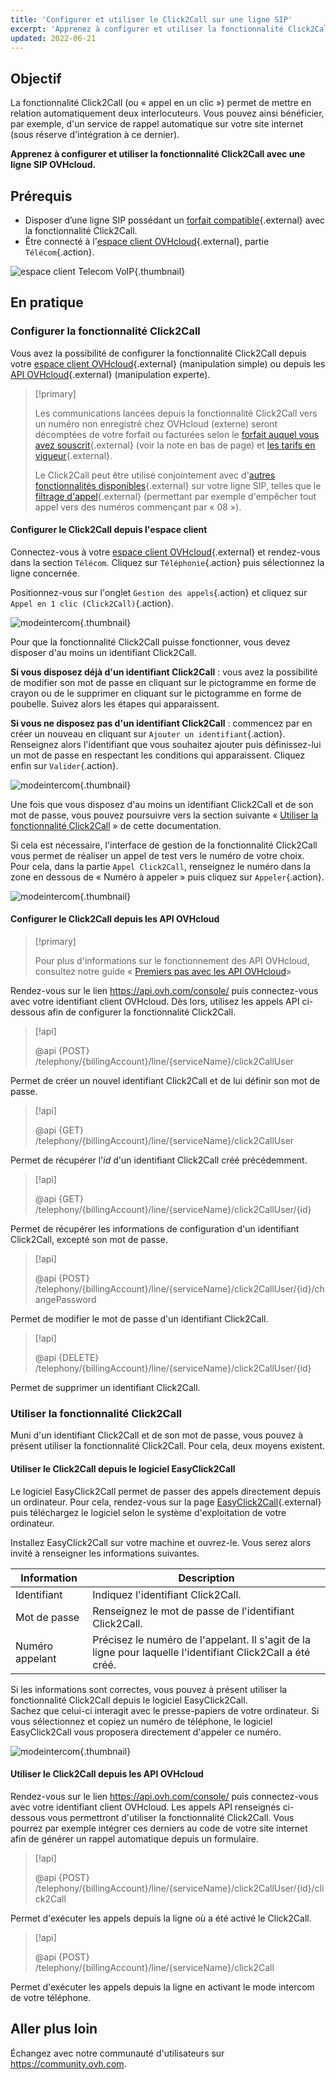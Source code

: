 ```yaml
---
title: 'Configurer et utiliser le Click2Call sur une ligne SIP'
excerpt: 'Apprenez à configurer et utiliser la fonctionnalité Click2Call avec une ligne SIP OVHcloud'
updated: 2022-06-21
---
```


## Objectif

La fonctionnalité Click2Call (ou « appel en un clic ») permet de mettre en relation automatiquement deux interlocuteurs. Vous pouvez ainsi bénéficier, par exemple, d'un service de rappel automatique sur votre site internet (sous réserve d'intégration à ce dernier).

**Apprenez à configurer et utiliser la fonctionnalité Click2Call avec une ligne SIP OVHcloud.**

## Prérequis

- Disposer d’une ligne SIP possédant un [forfait compatible](https://www.ovhtelecom.fr/telephonie/services_inclus/){.external} avec la fonctionnalité Click2Call.
- Être connecté à l'[espace client OVHcloud](https://www.ovh.com/auth/?action=gotomanager&from=https://www.ovh.com/fr/&ovhSubsidiary=fr){.external}, partie `Télécom`{.action}.

![espace client Telecom VoIP](https://raw.githubusercontent.com/ovh/docs/master/templates/control-panel/product-selection/telecom/tpl-telecom-02-fr-voip.png){.thumbnail}

## En pratique

### Configurer la fonctionnalité Click2Call

Vous avez la possibilité de configurer la fonctionnalité Click2Call depuis votre [espace client OVHcloud](https://www.ovh.com/auth/?action=gotomanager&from=https://www.ovh.com/fr/&ovhSubsidiary=fr){.external} (manipulation simple) ou depuis les [API OVHcloud](https://www.ovh.com/auth/?action=gotomanager&from=https://www.ovh.com/fr/&ovhSubsidiary=fr){.external} (manipulation experte).

> [!primary]
>
> Les communications lancées depuis la fonctionnalité Click2Call vers un numéro non enregistré chez OVHcloud (externe) seront décomptées de votre forfait ou facturées selon le [forfait auquel vous avez souscrit](https://www.ovhtelecom.fr/telephonie/voip/){.external} (voir la note en bas de page) et [les tarifs en vigueur](https://www.ovhtelecom.fr/telephonie/decouvrez/tarifs_telephonie.xml){.external}.
>
> Le Click2Call peut être utilisé conjointement avec d'[autres fonctionnalités disponibles](https://www.ovhtelecom.fr/telephonie/services_inclus/){.external} sur votre ligne SIP, telles que le [filtrage d'appel](/pages/web_cloud/phone_and_fax/voip/comment_configurer_les_renvois_d_appels){.external} (permettant par exemple d'empêcher tout appel vers des numéros commençant par « 08 »).
> 

#### Configurer le Click2Call depuis l'espace client

Connectez-vous à votre [espace client OVHcloud](https://www.ovh.com/auth/?action=gotomanager&from=https://www.ovh.com/fr/&ovhSubsidiary=fr){.external} et rendez-vous dans la section `Télécom`. Cliquez sur `Téléphonie`{.action} puis sélectionnez la ligne concernée.

Positionnez-vous sur l'onglet `Gestion des appels`{.action} et cliquez sur `Appel en 1 clic (Click2Call)`{.action}.

![modeintercom](images/click2call-step1.png){.thumbnail}

Pour que la fonctionnalité Click2Call puisse fonctionner, vous devez disposer d'au moins un identifiant Click2Call. 

**Si vous disposez déjà d'un identifiant Click2Call** : vous avez la possibilité de modifier son mot de passe en cliquant sur le pictogramme en forme de crayon ou de le supprimer en cliquant sur le pictogramme en forme de poubelle. Suivez alors les étapes qui apparaissent.

**Si vous ne disposez pas d'un identifiant Click2Call** : commencez par en créer un nouveau en cliquant sur `Ajouter un identifiant`{.action}. Renseignez alors l'identifiant que vous souhaitez ajouter puis définissez-lui un mot de passe en respectant les conditions qui apparaissent. Cliquez enfin sur `Valider`{.action}.

![modeintercom](images/click2call-step2.png){.thumbnail}

Une fois que vous disposez d'au moins un identifiant Click2Call et de son mot de passe, vous pouvez poursuivre vers la section suivante « [Utiliser la fonctionnalité Click2Call](#utiliser-la-fonctionnalite-click2call) » de cette documentation.

Si cela est nécessaire, l'interface de gestion de la fonctionnalité Click2Call vous permet de réaliser un appel de test vers le numéro de votre choix. Pour cela, dans la partie `Appel Click2Call`, renseignez le numéro dans la zone en dessous de « Numéro à appeler » puis cliquez sur `Appeler`{.action}.

![modeintercom](images/click2call-step4.png){.thumbnail}

#### Configurer le Click2Call depuis les API OVHcloud

> [!primary]
>
> Pour plus d'informations sur le fonctionnement des API OVHcloud, consultez notre guide « [Premiers pas avec les API OVHcloud](/pages/manage_and_operate/api/first-steps)»

Rendez-vous sur le lien <https://api.ovh.com/console/> puis connectez-vous avec votre identifiant client OVHcloud. Dès lors, utilisez les appels API ci-dessous afin de configurer la fonctionnalité Click2Call. 

> [!api]
>
> @api {POST} /telephony/{billingAccount}/line/{serviceName}/click2CallUser
> 

Permet de créer un nouvel identifiant Click2Call et de lui définir son mot de passe.

> [!api]
>
> @api {GET} /telephony/{billingAccount}/line/{serviceName}/click2CallUser
> 

Permet de récupérer l'*id* d'un identifiant Click2Call créé précédemment.
 
> [!api]
>
> @api {GET} /telephony/{billingAccount}/line/{serviceName}/click2CallUser/{id}
> 

Permet de récupérer les informations de configuration d'un identifiant Click2Call, excepté son mot de passe.

> [!api]
>
> @api {POST} /telephony/{billingAccount}/line/{serviceName}/click2CallUser/{id}/changePassword
> 

Permet de modifier le mot de passe d'un identifiant Click2Call.

> [!api]
>
> @api {DELETE} /telephony/{billingAccount}/line/{serviceName}/click2CallUser/{id}
> 

Permet de supprimer un identifiant Click2Call.
 
### Utiliser la fonctionnalité Click2Call <a name="utiliser-la-fonctionnalite-click2call"></a>

Muni d'un identifiant Click2Call et de son mot de passe, vous pouvez à présent utiliser la fonctionnalité Click2Call. Pour cela, deux moyens existent. 

#### Utiliser le Click2Call depuis le logiciel EasyClick2Call

Le logiciel EasyClick2Call permet de passer des appels directement depuis un ordinateur. Pour cela, rendez-vous sur la page [EasyClick2Call](https://www.ovhtelecom.fr/telephonie/easyclick2call.xml){.external} puis téléchargez le logiciel selon le système d'exploitation de votre ordinateur. 

Installez EasyClick2Call sur votre machine et ouvrez-le. Vous serez alors invité à renseigner les informations suivantes.

|Information|Description|
|---|---|
|Identifiant|Indiquez l'identifiant Click2Call.|
|Mot de passe|Renseignez le mot de passe de l'identifiant Click2Call.|
|Numéro appelant|Précisez le numéro de l'appelant. Il s'agit de la ligne pour laquelle l'identifiant Click2Call a été créé.|

Si les informations sont correctes, vous pouvez à présent utiliser la fonctionnalité Click2Call depuis le logiciel EasyClick2Call.<br>
Sachez que celui-ci interagit avec le presse-papiers de votre ordinateur. Si vous sélectionnez et copiez un numéro de téléphone, le logiciel EasyClick2Call vous proposera directement d'appeler ce numéro.

![modeintercom](images/click2call-step5.png){.thumbnail}

#### Utiliser le Click2Call depuis les API OVHcloud

Rendez-vous sur le lien <https://api.ovh.com/console/> puis connectez-vous avec votre identifiant client OVHcloud. Les appels API renseignés ci-dessous vous permettront d'utiliser la fonctionnalité Click2Call. Vous pourrez par exemple intégrer ces derniers au code de votre site internet afin de générer un rappel automatique depuis un formulaire.

> [!api]
>
> @api {POST} /telephony/{billingAccount}/line/{serviceName}/click2CallUser/{id}/click2Call
> 

Permet d'exécuter les appels depuis la ligne où a été activé le Click2Call.

> [!api]
>
> @api {POST} /telephony/{billingAccount}/line/{serviceName}/click2Call
> 

Permet d'exécuter les appels depuis la ligne en activant le mode intercom de votre téléphone.

## Aller plus loin

Échangez avec notre communauté d'utilisateurs sur <https://community.ovh.com>.
